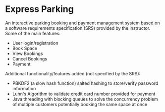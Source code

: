 # Express Parking

An interactive parking booking and payment management system based on a software requirements specification (SRS) provided by the instructor.</br>
Some of the main features:
- User login/registration
- Book Space
- View Bookings
- Cancel Bookings
- Payment

Additional functionality/features added (not specified by the SRS):
- PBKDF2 (a slow hash function) salted hashing to store/verify password information
- Luhn's Algorithm to validate credit card number provided for payment
- Java threading with blocking queues to solve the concurrency problem of multiple customers potentially booking the same space at once
